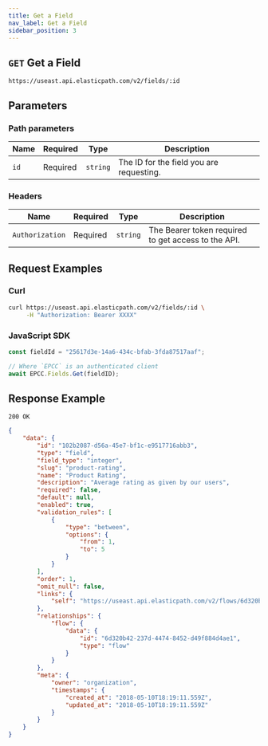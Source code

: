 ```yaml
---
title: Get a Field
nav_label: Get a Field
sidebar_position: 3
---
```


## `GET` Get a Field

```http
https://useast.api.elasticpath.com/v2/fields/:id
```

## Parameters

### Path parameters

| Name | Required | Type | Description |
| --- | --- | --- | --- |
| `id` | Required | `string` | The ID for the field you are requesting. |

### Headers

| Name            | Required | Type     | Description                                         |
| --------------- | -------- | -------- | --------------------------------------------------- |
| `Authorization` | Required | `string` | The Bearer token required to get access to the API. |

## Request Examples

### Curl

```bash
curl https://useast.api.elasticpath.com/v2/fields/:id \
     -H "Authorization: Bearer XXXX"
```

### JavaScript SDK

```javascript
const fieldId = "25617d3e-14a6-434c-bfab-3fda87517aaf";

// Where `EPCC` is an authenticated client
await EPCC.Fields.Get(fieldID);
```

## Response Example

`200 OK`

```json
{
    "data": {
        "id": "102b2087-d56a-45e7-bf1c-e9517716abb3",
        "type": "field",
        "field_type": "integer",
        "slug": "product-rating",
        "name": "Product Rating",
        "description": "Average rating as given by our users",
        "required": false,
        "default": null,
        "enabled": true,
        "validation_rules": [
            {
                "type": "between",
                "options": {
                    "from": 1,
                    "to": 5
                }
            }
        ],
        "order": 1,
        "omit_null": false,
        "links": {
            "self": "https://useast.api.elasticpath.com/v2/flows/6d320b42-237d-4474-8452-d49f884d4ae1/fields/102b2087-d56a-45e7-bf1c-e9517716abb3"
        },
        "relationships": {
            "flow": {
                "data": {
                    "id": "6d320b42-237d-4474-8452-d49f884d4ae1",
                    "type": "flow"
                }
            }
        },
        "meta": {
            "owner": "organization",
            "timestamps": {
                "created_at": "2018-05-10T18:19:11.559Z",
                "updated_at": "2018-05-10T18:19:11.559Z"
            }
        }
    }
}
```
